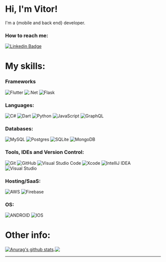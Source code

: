 # Hi, I'm Vitor! 
I'm a {mobile and back end} developer.

### How to reach me:

  [![Linkedin Badge](https://img.shields.io/badge/-LinkedIn-blue?style=flat-square&logo=Linkedin&logoColor=white&link=https://www.linkedin.com/in/vitoryugulis/)](https://www.linkedin.com/in/vitoryugulis/)


# My skills:

### Frameworks
<p align="left">
  
  <img alt="Flutter" src="https://img.shields.io/badge/Flutter-%2302569B.svg?style=for-the-badge&logo=Flutter&logoColor=white" />
  <img alt=".Net" src="https://img.shields.io/badge/.NET-5C2D91?style=for-the-badge&logo=.net&logoColor=white"/>
  <img alt="Flask" src="https://img.shields.io/badge/flask-%23000.svg?style=for-the-badge&logo=flask&logoColor=white"/>

 </p>
 
 ### Languages:
 
<p align="left">
 
  <img alt="C#" src="https://img.shields.io/badge/c%23-%23239120.svg?style=for-the-badge&logo=c-sharp&logoColor=white"/>
  <img alt="Dart" src="https://img.shields.io/badge/dart-%230175C2.svg?style=for-the-badge&logo=dart&logoColor=white"/>
  <img alt="Python" src="https://img.shields.io/badge/python-%2314354C.svg?style=for-the-badge&logo=python&logoColor=white"/>
  <img alt="JavaScript" src="https://img.shields.io/badge/javascript-%23323330.svg?style=for-the-badge&logo=javascript&logoColor=%23F7DF1E"/>
  <img alt="GraphQL" src="https://img.shields.io/badge/-GraphQL-E10098?style=for-the-badge&logo=graphql"/>

 </p>
 
 ### Databases:
 
<p align="left">
  <img alt="MySQL" src="https://img.shields.io/badge/mysql-%2300f.svg?style=for-the-badge&logo=mysql&logoColor=white"/>
  <img alt="Postgres" src ="https://img.shields.io/badge/postgres-%23316192.svg?style=for-the-badge&logo=postgresql&logoColor=white"/>
  <img alt="SQLite" src ="https://img.shields.io/badge/sqlite-%2307405e.svg?style=for-the-badge&logo=sqlite&logoColor=white"/>
  <img alt="MongoDB" src ="https://img.shields.io/badge/MongoDB-%234ea94b.svg?style=for-the-badge&logo=mongodb&logoColor=white"/>
</p>
 
 ### Tools, IDEs and Version Control:
 
<p align="left">
  <img alt="Git" src="https://img.shields.io/badge/git-%23F05033.svg?style=for-the-badge&logo=git&logoColor=white"/>
  <img alt="GitHub" src="https://img.shields.io/badge/github-%23121011.svg?style=for-the-badge&logo=github&logoColor=white"/>
  <img alt="Visual Studio Code" src="https://img.shields.io/badge/VisualStudioCode-0078d7.svg?style=for-the-badge&logo=visual-studio-code&logoColor=white"/>
  <img alt="Xcode" src="https://img.shields.io/badge/Xcode-007ACC?style=for-the-badge&logo=Xcode&logoColor=white"/>
  <img alt="IntelliJ IDEA" src="https://img.shields.io/badge/IntelliJIDEA-000000.svg?style=for-the-badge&logo=intellij-idea&logoColor=white"/>
  <img alt="Visual Studio" src="https://img.shields.io/badge/VisualStudio-5C2D91.svg?style=for-the-badge&logo=visual-studio&logoColor=white"/>
</p>

### Hosting/SaaS:
<p align="left">
  <img alt="AWS" src="https://img.shields.io/badge/AWS-%23FF9900.svg?style=for-the-badge&logo=amazon-aws&logoColor=white"/>
  <img alt="Firebase" src="https://img.shields.io/badge/firebase-%23039BE5.svg?style=for-the-badge&logo=firebase"/>
</p>

### OS:
<p align="left">
  <img alt="ANDROID" src="https://img.shields.io/badge/Android-3DDC84?style=for-the-badge&logo=android&logoColor=white"/>
  <img alt="IOS" src="https://img.shields.io/badge/iOS-000000?style=for-the-badge&logo=ios&logoColor=white"/>
</p>

# Other info:
<a href="https://github.com/vitoryugulis/github-readme-stats">
  <img align="center" src="https://github-readme-stats.anuraghazra1.vercel.app/api?username=vitoryugulis&show_icons=true&include_all_commits=true&theme=midnight-purple" alt="Anurag's github stats" />
</a>

<a href="https://github.com/vitoryugulis/github-readme-stats">
  <img align="center" src="https://github-readme-stats.anuraghazra1.vercel.app/api/top-langs/?username=vitoryugulis&layout=compact&theme=midnight-purple" />
</a>

<hr />

